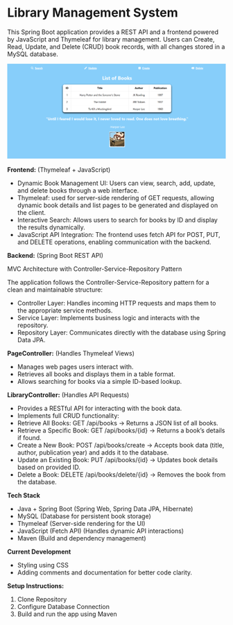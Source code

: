 # **Library Management System**

This Spring Boot application provides a REST API and a frontend powered by JavaScript and Thymeleaf for library management. Users can Create, Read, Update, and Delete (CRUD) book records, with all changes stored in a MySQL database.


![Screenshot](src/main/resources/static/images/book-library-project.png)

**Frontend:** (Thymeleaf + JavaScript)
- Dynamic Book Management UI: Users can view, search, add, update, and delete books through a web interface.
- Thymeleaf: used for server-side rendering of GET requests, allowing dynamic book details and list pages to be generated and displayed on the client.
- Interactive Search: Allows users to search for books by ID and display the results dynamically.
- JavaScript API Integration: The frontend uses fetch API for POST, PUT, and DELETE operations, enabling communication with the backend.
  
**Backend:** (Spring Boot REST API)

MVC Architecture with Controller-Service-Repository Pattern

The application follows the Controller-Service-Repository pattern for a clean and maintainable structure:

- Controller Layer: Handles incoming HTTP requests and maps them to the appropriate service methods.
- Service Layer: Implements business logic and interacts with the repository.
- Repository Layer: Communicates directly with the database using Spring Data JPA.

**PageController:** (Handles Thymeleaf Views)
- Manages web pages users interact with.
- Retrieves all books and displays them in a table format.
- Allows searching for books via a simple ID-based lookup.
  
**LibraryController:** (Handles API Requests)
- Provides a RESTful API for interacting with the book data.
- Implements full CRUD functionality:
- Retrieve All Books: GET /api/books → Returns a JSON list of all books.
- Retrieve a Specific Book: GET /api/books/{id} → Returns a book’s details if found.
- Create a New Book: POST /api/books/create → Accepts book data (title, author, publication year) and adds it to the database.
- Update an Existing Book: PUT /api/books/{id} → Updates book details based on provided ID.
- Delete a Book: DELETE /api/books/delete/{id} → Removes the book from the database.
  
**Tech Stack**
- Java + Spring Boot (Spring Web, Spring Data JPA, Hibernate)
- MySQL (Database for persistent book storage)
- Thymeleaf (Server-side rendering for the UI)
- JavaScript (Fetch API) (Handles dynamic API interactions)
- Maven (Build and dependency management)
  
**Current Development**
- Styling using CSS
- Adding comments and documentation for better code clarity.

**Setup Instructions:**
1. Clone Repository
2. Configure Database Connection
3. Build and run the app using Maven
   








